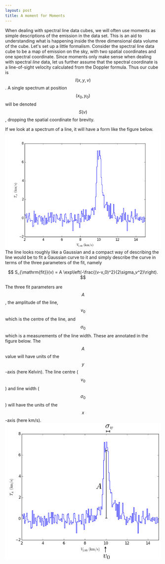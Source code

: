 ```yaml
---
layout: post
title: A moment for Moments
---
```


When dealing with spectral line data cubes, we will often use moments as simple descriptions of the emission in the data set.   This is an aid to understanding what is happening inside the three dimensional data volume of the cube.  Let's set up a little formalism.  Consider the spectral line data cube to be a map of emission on the sky, with two spatial coordinates and one spectral coordinate.  Since moments only make sense when dealing with spectral _line_ data, let us further assume that the spectral coordinate is a line-of-sight velocity calculated from the Doppler formula.  Thus our cube is $$I(x,y,v)$$.  A single spectrum at position $$(x_0, y_0)$$ will be denoted $$S(v)$$, dropping the spatial coordinate for brevity.

If we look at a spectrum of a line, it will have a form like the figure below. 
![Example spectrum](/images/sample_spec.png)
The line looks roughly like a Gaussian and a compact way of describing the line would be to fit a Gaussian curve to it and simply describe the curve in terms of the three parameters of the fit, namely

$$
S_{\mathrm{fit}}(v) = A \exp\left(-\frac{(v-v_0)^2}{2\sigma_v^2}\right).
$$

The three fit parameters are $$A$$, the amplitude of the line, $$v_0$$ which is the centre of the line, and $$\sigma_0$$ which is a measurements of the line width.  These are annotated in the figure below.  The $$A$$ value will have units of the $$y$$-axis (here Kelvin).  The line centre ($$v_0$$) and line width ($$\sigma_0$$) will have the units of the $$x$$-axis (here km/s).  
![Example spectrum](/images/sample_spec_annotated.png)

